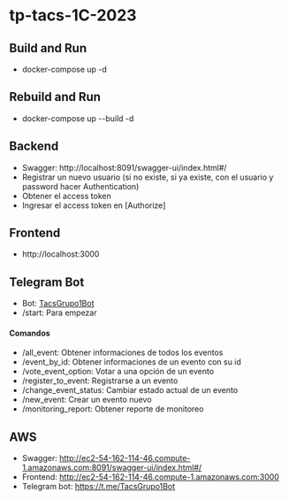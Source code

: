 # tp-tacs-1C-2023

## Build and Run
- docker-compose up -d

## Rebuild and Run
- docker-compose up --build -d

## Backend
- Swagger: http://localhost:8091/swagger-ui/index.html#/
- Registrar un nuevo usuario (si no existe, si ya existe, con el usuario y password hacer Authentication)
- Obtener el access token
- Ingresar el access token en [Authorize]

## Frontend
- http://localhost:3000

## Telegram Bot
- Bot: <a href="https://t.me/TacsGrupo1Bot">TacsGrupo1Bot</a>
- /start: Para empezar
#### Comandos
- /all_event: Obtener informaciones de todos los eventos
- /event_by_id: Obtener informaciones de un evento con su id
- /vote_event_option: Votar a una opción de un evento
- /register_to_event: Registrarse a un evento
- /change_event_status: Cambiar estado actual de un evento
- /new_event: Crear un evento nuevo
- /monitoring_report: Obtener reporte de monitoreo

## AWS
- Swagger: http://ec2-54-162-114-46.compute-1.amazonaws.com:8091/swagger-ui/index.html#/
- Frontend: http://ec2-54-162-114-46.compute-1.amazonaws.com:3000
- Telegram bot: https://t.me/TacsGrupo1Bot